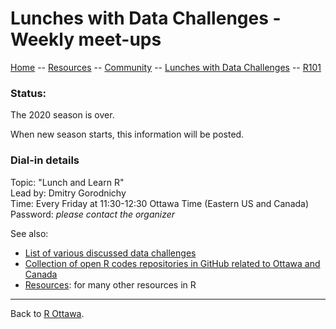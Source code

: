 

# Lunches with Data Challenges - Weekly meet-ups

[ Home](https://IVI-M.github.io/R-Ottawa/) --  [ Resources](resources.md) -- [ Community](community.md) -- [Lunches with Data Challenges](meetups.md) -- [ R101](101.md)


### Status:

The 2020 season is over. 

When new season starts, this information will be posted.


### Dial-in details

Topic: "Lunch and Learn R"  
Lead by: Dmitry Gorodnichy  
Time: Every Friday at 11:30-12:30 Ottawa Time (Eastern US and Canada)  
Password: 
*please contact the organizer* 

<!-- [GCCollab](https://gccollab.ca/discussion/view/4482867/enlunches-with-data-challenges-on-wednesdays-on-rfr)*
-->


See also:

- [List of various discussed data challenges](challenges.md) 
- [Collection of open R codes repositories in GitHub related to Ottawa and Canada](r-on-github-for-Canada.md)
- [ Resources](resources.md): for many other resources in R

---

<!-- 
####  Topics available for discussion

- [https://itrack.shinyapps.io/covid](https://itrack.shinyapps.io/covid/):   
Interactive Web App to better visualize and predict the spread of Covid19 pandemic [(LinkedIn article](https://www.linkedin.com/pulse/interactive-web-app-visualize-predict-spread-covid19-gorodnichy/))
  - accessing remote data: from GitHub (JHU database), from Google Docs (UofT database)
  - fast data manipulation using `data.table`
  - strategies for dealing with data abnomalities
  - use of `plotly` (interactive graphs), `DT` (interactive data tables), `dygraph`(interactive time-series visualizations)
  - `shiny` (interactive menus)
  - `rmarkdown`, `flexdashboard` - automated generation of reports and dashboards 
    - static self-contained html reports (which can be shared by email or locally),  vs.  
    - dynamic Web Apps reports/apps (which need to be hosted on the R server)
  - short-term forecasting 101 (features, assumptions, predictive models)
  - reproducible data science
  - functional, modular, scalable, agile programming
  - Software Engineering 101 (naming conventions, splitting and sourcing, source control, github)
  
- [https://itrack.shinyapps.io/border/](https://itrack.shinyapps.io/border/)   
Predicting and optimizing Border Wait Time using Artificial Intelligence  [(LinkedIn article](https://www.linkedin.com/pulse/predicting-optimizing-border-wait-time-using-dmitry-gorodnichy/))
  - use of `leaflet` (interactive map)
  - building predictive models / machine learning
  - machine learning 101 (features, assumptions, predictive models), 
    - short-term vs. long-term forecasting
  - operations reseach 101 (resource optimization, constraint satisfaction)
  - running simulations  using `simmer`
  
- [https://itrack.shinyapps.io/PSES/](https://itrack.shinyapps.io/PSES/):   
Improving Public Service performance using Public Service Employee Surveys and Data Science [(LinkedIn article](https://www.linkedin.com/pulse/analyzing-improving-public-service-performance-using-data-gorodnichy/))
  - **Compare to**: PSES Power BI Visualization Tool from [https://hranalytics-analytiquerh.tbs-sct.gc.ca](https://hranalytics-analytiquerh.tbs-sct.gc.ca)
  - graphics and annotations with `ggplot2`
  - nested menus in `shiny`
  - `flexdashboard` layouts and options
  - data aggregation using `data.table`
  - automated report generation using `knitr` and `glue`


- **Automated Stress/Lie Detection:** Coding and research techniques explored in joint projects with [San Diego State University and University of Arizona](https://newscenter.sdsu.edu/sdsu_newscenter/news_story.aspx?sid=76505), and  [University of Ottawa](https://www.data-action-lab.com/2020/02/27/research-partnership-started-between-uottawa-and-cbsa-in-the-field-of-artificial-intelligence/) 
  - analyzing factors: correlations - library(corrgram),   library(corrplot), two-sample tests, and mixed-effect analysis:  lmer, glmer, nlmer, glm
  - complex modeling / machine learning / pattern recognition / neural networks using library(caret) (inc. rpart, randomForest
  - false positive, false negatives, precisions, error trade-off and other performance evaluations tricks: library(PRROC)
  - cool visualizations using: library(ggrepel); library(ggpubr);   library("gridExtra"); library(png)
  - library(eyetrackingR)

-->

Back to [R Ottawa](https://ivi-m.github.io/R-Ottawa/). 
